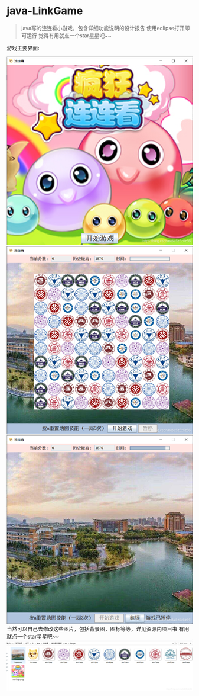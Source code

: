 # java-LinkGame

> java写的连连看小游戏，包含详细功能说明的设计报告
使用eclipse打开即可运行
觉得有用就点一个star星星吧~~

游戏主要界面:

![1](https://github.com/z5z56/java-LinkGame/blob/main/img/1.png)
![1](https://github.com/z5z56/java-LinkGame/blob/main/img/2.png)
![1](https://github.com/z5z56/java-LinkGame/blob/main/img/3.png)
当然可以自己去修改这些图片，包括背景图，图标等等，详见资源内项目书
有用就点一个star星星吧~~
![1](https://github.com/z5z56/java-LinkGame/blob/main/img/4.png)
